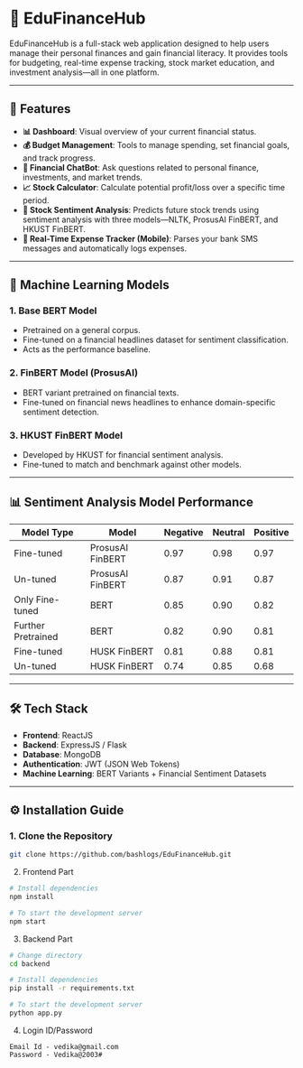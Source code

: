 # 💼 EduFinanceHub

EduFinanceHub is a full-stack web application designed to help users manage their personal finances and gain financial literacy. It provides tools for budgeting, real-time expense tracking, stock market education, and investment analysis—all in one platform.

---

## 🚀 Features

- **📊 Dashboard**: Visual overview of your current financial status.
- **💰 Budget Management**: Tools to manage spending, set financial goals, and track progress.
- **🤖 Financial ChatBot**: Ask questions related to personal finance, investments, and market trends.
- **📈 Stock Calculator**: Calculate potential profit/loss over a specific time period.
- **🧠 Stock Sentiment Analysis**: Predicts future stock trends using sentiment analysis with three models—NLTK, ProsusAI FinBERT, and HKUST FinBERT.
- **📱 Real-Time Expense Tracker (Mobile)**: Parses your bank SMS messages and automatically logs expenses.

---

## 🧠 Machine Learning Models

### 1. **Base BERT Model**
- Pretrained on a general corpus.
- Fine-tuned on a financial headlines dataset for sentiment classification.
- Acts as the performance baseline.

### 2. **FinBERT Model (ProsusAI)**
- BERT variant pretrained on financial texts.
- Fine-tuned on financial news headlines to enhance domain-specific sentiment detection.

### 3. **HKUST FinBERT Model**
- Developed by HKUST for financial sentiment analysis.
- Fine-tuned to match and benchmark against other models.

---

## 📊 Sentiment Analysis Model Performance

| Model Type            | Model                | Negative | Neutral | Positive |
|-----------------------|----------------------|----------|---------|----------|
| Fine-tuned            | ProsusAI FinBERT     | 0.97     | 0.98    | 0.97     |
| Un-tuned              | ProsusAI FinBERT     | 0.87     | 0.91    | 0.87     |
| Only Fine-tuned       | BERT                 | 0.85     | 0.90    | 0.82     |
| Further Pretrained    | BERT                 | 0.82     | 0.90    | 0.81     |
| Fine-tuned            | HUSK FinBERT         | 0.81     | 0.88    | 0.81     |
| Un-tuned              | HUSK FinBERT         | 0.74     | 0.85    | 0.68     |

---

## 🛠️ Tech Stack

- **Frontend**: ReactJS
- **Backend**: ExpressJS / Flask
- **Database**: MongoDB
- **Authentication**: JWT (JSON Web Tokens)
- **Machine Learning**: BERT Variants + Financial Sentiment Datasets

---

## ⚙️ Installation Guide

### 1. Clone the Repository
```bash
git clone https://github.com/bashlogs/EduFinanceHub.git
```

2. Frontend Part
```bash
# Install dependencies
npm install

# To start the development server
npm start
```

3. Backend Part
```bash
# Change directory
cd backend

# Install dependencies
pip install -r requirements.txt

# To start the development server
python app.py
```

4. Login ID/Password
```
Email Id - vedika@gmail.com
Password - Vedika@2003#
```
